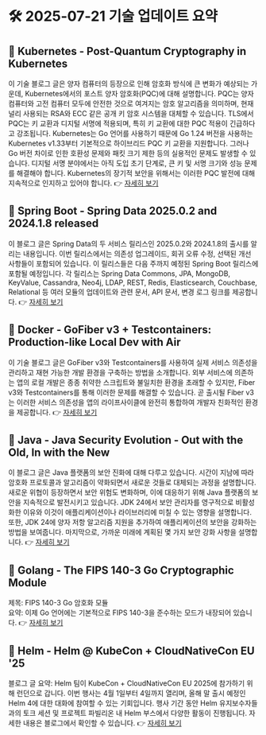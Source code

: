 # 🛠️ 2025-07-21 기술 업데이트 요약

## 🔹 Kubernetes - Post-Quantum Cryptography in Kubernetes
이 기술 블로그 글은 양자 컴퓨터의 등장으로 인해 암호화 방식에 큰 변화가 예상되는 가운데, Kubernetes에서의 포스트 양자 암호화(PQC)에 대해 설명합니다. PQC는 양자 컴퓨터와 고전 컴퓨터 모두에 안전한 것으로 여겨지는 암호 알고리즘을 의미하며, 현재 널리 사용되는 RSA와 ECC 같은 공개 키 암호 시스템을 대체할 수 있습니다. TLS에서 PQC는 키 교환과 디지털 서명에 적용되며, 특히 키 교환에 대한 PQC 적용이 긴급하다고 강조됩니다. Kubernetes는 Go 언어를 사용하기 때문에 Go 1.24 버전을 사용하는 Kubernetes v1.33부터 기본적으로 하이브리드 PQC 키 교환을 지원합니다. 그러나 Go 버전 차이로 인한 호환성 문제와 패킷 크기 제한 등의 실용적인 문제도 발생할 수 있습니다. 디지털 서명 분야에서는 아직 도입 초기 단계로, 큰 키 및 서명 크기와 성능 문제를 해결해야 합니다. Kubernetes의 장기적 보안을 위해서는 이러한 PQC 발전에 대해 지속적으로 인지하고 있어야 합니다.
👉 [자세히 보기](https://kubernetes.io/blog/2025/07/18/pqc-in-k8s/)

## 🔹 Spring Boot - Spring Data 2025.0.2 and 2024.1.8 released
이 블로그 글은 Spring Data의 두 서비스 릴리스인 2025.0.2와 2024.1.8의 출시를 알리는 내용입니다. 이번 릴리스에서는 의존성 업그레이드, 회귀 오류 수정, 선택된 개선 사항들이 포함되어 있습니다. 이 릴리스들은 다음 주까지 예정된 Spring Boot 릴리스에 포함될 예정입니다. 각 릴리스는 Spring Data Commons, JPA, MongoDB, KeyValue, Cassandra, Neo4j, LDAP, REST, Redis, Elasticsearch, Couchbase, Relational 등 여러 모듈의 업데이트와 관련 문서, API 문서, 변경 로그 링크를 제공합니다.
👉 [자세히 보기](https://spring.io/blog/2025/07/18/spring-data-2025-0-2-and-2024-1-8-released)

## 🔹 Docker - GoFiber v3 + Testcontainers: Production-like Local Dev with Air
이 기술 블로그 글은 GoFiber v3와 Testcontainers를 사용하여 실제 서비스 의존성을 관리하고 재현 가능한 개발 환경을 구축하는 방법을 소개합니다. 외부 서비스에 의존하는 앱의 로컬 개발은 종종 취약한 스크립트와 불일치한 환경을 초래할 수 있지만, Fiber v3와 Testcontainers를 통해 이러한 문제를 해결할 수 있습니다. 곧 출시될 Fiber v3는 이러한 서비스 의존성을 앱의 라이프사이클에 완전히 통합하여 개발자 친화적인 환경을 제공합니다.
👉 [자세히 보기](https://www.docker.com/blog/go-local-dev-fiber-v3-testcontainers/)

## 🔹 Java - Java Security Evolution - Out with the Old, In with the New
이 블로그 글은 Java 플랫폼의 보안 진화에 대해 다루고 있습니다. 시간이 지남에 따라 암호화 프로토콜과 알고리즘이 약화되면서 새로운 것들로 대체되는 과정을 설명합니다. 새로운 위협이 등장하면서 보안 위험도 변화하며, 이에 대응하기 위해 Java 플랫폼의 보안을 지속적으로 발전시키고 있습니다. JDK 24에서 보안 관리자를 영구적으로 비활성화한 이유와 이것이 애플리케이션이나 라이브러리에 미칠 수 있는 영향을 설명합니다. 또한, JDK 24에 양자 저항 알고리즘 지원을 추가하여 애플리케이션의 보안을 강화하는 방법을 보여줍니다. 마지막으로, 가까운 미래에 계획된 몇 가지 보안 강화 사항을 설명합니다.
👉 [자세히 보기](https://inside.java/2025/07/20/javaone-security/)

## 🔹 Golang - The FIPS 140-3 Go Cryptographic Module
제목: FIPS 140-3 Go 암호화 모듈  
요약: 이제 Go 언어에는 기본적으로 FIPS 140-3을 준수하는 모드가 내장되어 있습니다.
👉 [자세히 보기](https://go.dev/blog/fips140)

## 🔹 Helm - Helm @ KubeCon + CloudNativeCon EU '25
블로그 글 요약: Helm 팀이 KubeCon + CloudNativeCon EU 2025에 참가하기 위해 런던으로 갑니다. 이번 행사는 4월 1일부터 4일까지 열리며, 올해 말 출시 예정인 Helm 4에 대한 대화에 참여할 수 있는 기회입니다. 행사 기간 동안 Helm 유지보수자들과의 토크 세션 및 프로젝트 파빌리온 내 Helm 부스에서 다양한 활동이 진행됩니다. 자세한 내용은 블로그에서 확인할 수 있습니다.
👉 [자세히 보기](https://helm.sh/blog/helm-at-kubecon-eu-25/)

